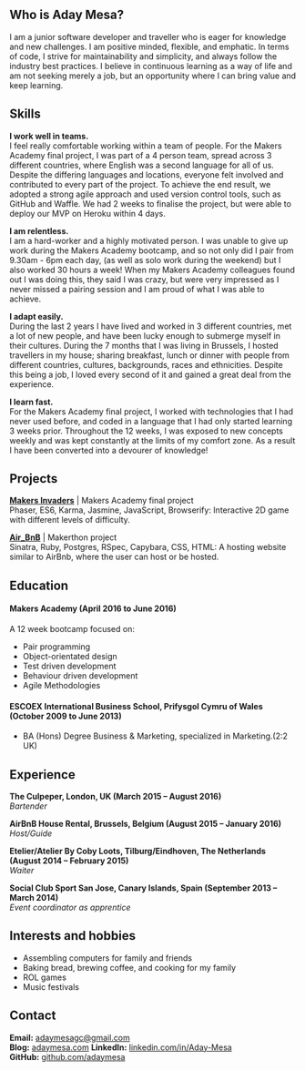 ## Who is Aday Mesa?

I am a junior software developer and traveller who is eager for knowledge and new challenges. I am positive minded, flexible, and emphatic. In terms of code, I strive for maintainability and simplicity, and always follow the industry best practices. I believe in continuous learning as a way of life and am not seeking merely a job, but an opportunity where I can bring value and keep learning.

## Skills

**I work well in teams.** <br />
I feel really comfortable working within a team of people. For the Makers Academy final project, I was part of a 4 person team, spread across 3 different countries, where English was a second language for all of us. Despite the differing languages and locations, everyone felt involved and contributed to every part of the project. To achieve the end result, we adopted a strong agile approach and used version control tools, such as GitHub and Waffle. We had 2 weeks to finalise the project, but were able to deploy our MVP on Heroku within 4 days.

**I am relentless.** <br />
I am a hard-worker and a highly motivated person. I was unable to give up work during the Makers Academy bootcamp, and so not only did I pair from 9.30am - 6pm each day, (as well as solo work during the weekend) but I also worked 30 hours a week! When my Makers Academy colleagues found out I was doing this, they said I was crazy, but were very impressed as I never missed a pairing session and I am proud of what I was able to achieve.

**I adapt easily.** <br />
During the last 2 years I have lived and worked in 3 different countries, met a lot of new people, and have been lucky enough to submerge myself in their cultures. During the 7 months that I was living in Brussels, I hosted travellers in my house; sharing breakfast, lunch or dinner with people from different countries, cultures, backgrounds, races and ethnicities. Despite this being a job, I loved every second of it and gained a great deal from the experience.

**I learn fast.** <br />
For the Makers Academy final project, I worked with technologies that I had never used before, and coded in a language that I had only started learning 3 weeks prior. Throughout the 12 weeks, I was exposed to new concepts weekly and was kept constantly at the limits of my comfort zone. As a result I have been converted into a devourer of knowledge!

## Projects

**[Makers Invaders](https://makers-invaders.herokuapp.com)** | Makers Academy final project<br />
Phaser, ES6, Karma, Jasmine, JavaScript, Browserify: Interactive 2D game with different levels of difficulty.

**[Air_BnB]( https://github.com/Adaymesa/air_bnb)** | Makerthon project<br />
Sinatra, Ruby, Postgres, RSpec, Capybara, CSS, HTML: A hosting website similar to AirBnb, where the user can host or be hosted.

## Education

#### Makers Academy (April 2016 to June 2016)

A 12 week bootcamp focused on:

* Pair programming
* Object-orientated design
* Test driven development
* Behaviour driven development
* Agile Methodologies

#### ESCOEX International Business School, Prifysgol Cymru of Wales (October 2009 to June 2013)
* BA (Hons) Degree Business & Marketing, specialized in Marketing.(2:2 UK)

## Experience

**The Culpeper, London, UK (March 2015 – August 2016)** <br />
*Bartender*

**AirBnB House Rental, Brussels, Belgium (August 2015 – January 2016)** <br />
*Host/Guide*

**Etelier/Atelier By Coby Loots, Tilburg/Eindhoven, The Netherlands (August 2014 – February 2015)** <br />
*Waiter*

**Social Club Sport San Jose, Canary Islands, Spain (September 2013 – March 2014)** <br />
*Event coordinator as apprentice*

## Interests and hobbies

* Assembling computers for family and friends
* Baking bread, brewing coffee, and cooking for my family
* ROL games
* Music festivals

## Contact

**Email:** adaymesagc@gmail.com<br>
**Blog:** [adaymesa.com](https://www.adaymesa.com)
**LinkedIn:** [linkedin.com/in/Aday-Mesa](https://uk.linkedin.com/in/adaymesa)<br>
**GitHub:** [github.com/adaymesa](https://github.com/adaymesa)

